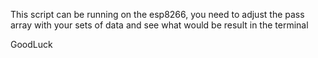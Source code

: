 This script can be running on the esp8266, you need to adjust the pass array with your sets of data and see what would be result in the terminal  

GoodLuck